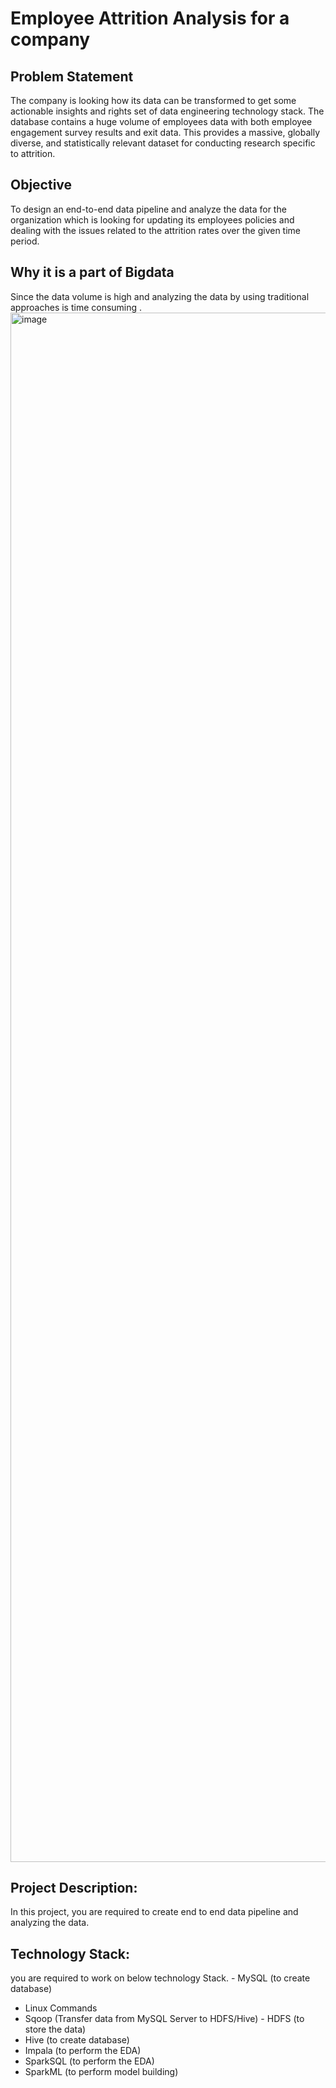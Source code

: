# Employee Attrition Analysis for a company
## Problem Statement 
The company is looking how its data can be transformed to get some actionable insights and rights set of data engineering technology stack. The database contains a huge volume of employees data  with both employee engagement survey results and exit data. This provides a massive, globally diverse, and statistically relevant dataset for conducting research specific to attrition.

## Objective 
To design an end-to-end data pipeline and analyze the data for the organization which is looking for updating its employees policies and dealing with the issues related to the attrition rates over the given time period.

## Why it is a part of Bigdata  
Since the data volume is high and analyzing the data by using traditional approaches is time consuming .
<img width="2479" alt="image" src="https://user-images.githubusercontent.com/82323842/169744923-9356abf0-ceeb-4c4c-905b-bc1eec9c5ce1.png">

## Project Description:
In this project, you are required to create end to end data pipeline and analyzing the data.
## Technology Stack:
you are required to work on below technology Stack. - MySQL (to create database)
- Linux Commands
- Sqoop (Transfer data from MySQL Server to HDFS/Hive) - HDFS (to store the data)
- Hive (to create database)
- Impala (to perform the EDA)
- SparkSQL (to perform the EDA)
- SparkML (to perform model building)
